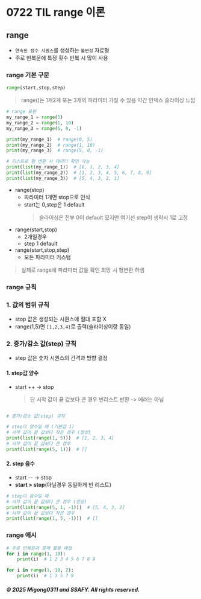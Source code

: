 # 0722 TIL range 이론

## range

- `연속된 정수 시퀀스`를 생성하는 `불변성` 자료형
- 주로 반복문에 특정 횟수 반복 시 많이 사용

### range 기본 구문

```py
range(start,stop,step)
```

> range()는 1개2개 또는 3개의 파라미터 가질 수 있음 약간 인덱스 슬라이싱 느낌

```py
# range 표현
my_range_1 = range(5)
my_range_2 = range(1, 10)
my_range_3 = range(5, 0, -1)

print(my_range_1)  # range(0, 5)
print(my_range_2)  # range(1, 10)
print(my_range_3)  # range(5, 0, -1)

# 리스트로 형 변환 시 데이터 확인 가능
print(list(my_range_1))  # [0, 1, 2, 3, 4]
print(list(my_range_2))  # [1, 2, 3, 4, 5, 6, 7, 8, 9]
print(list(my_range_3))  # [5, 4, 3, 2, 1]
```

- range(stop)
  - 파라미터 1개면 stop으로 인식
  - start는 0,step은 1 default
    > 슬라이싱은 전부 0이 default 였지만 여기선 step이 생략시 1로 고정
- range(start,stop)
  - 2개일경우
  - step 1 default
- range(start,stop,step)
  - 모든 파라미터 커스텀

> 실제로 range에 파라미터 값을 확인 희망 시 형변환 하셈

### range 규칙

### 1. 값의 범위 규칙

- stop 값은 생성되는 시퀀스에 절대 포함 X
- range(1,5)면 `[1,2,3,4]`로 출력(슬라이싱이랑 동일)

### 2. 증가/감소 값(step) 규칙

- step 값은 숫자 시퀀스의 간격과 방향 결정

#### 1. step값 양수

- start ++ -> stop
  > 단 시작 값이 끝 값보다 큰 경우 빈리스트 반환 -> 에러는 아님

```py

# 증가/감소 값(step) 규칙

# step이 양수일 때 (기본값 1)
# 시작 값이 끝 값보다 작은 경우 (정상)
print(list(range(1, 5)))  # [1, 2, 3, 4]
# 시작 값이 끝 값보다 큰 경우
print(list(range(5, 1)))  # []

```

#### 2. step 음수

- start -- -> stop
- **start > stop**(아닐경우 동일하게 빈 리스트)

```py
# step이 음수일 때
# 시작 값이 끝 값보다 큰 경우 (정상)
print(list(range(5, 1, -1)))  # [5, 4, 3, 2]
# 시작 값이 끝 값보다 작은 경우
print(list(range(1, 5, -1)))  # []
```

### range 에시

```py
# 주로 반복문과 함께 활용 예정
for i in range(1, 10):
    print(i)  # 1 2 3 4 5 6 7 8 9

for i in range(1, 10, 2):
    print(i)  # 1 3 5 7 9
```

##### © 2025 Migong0311 and SSAFY. All rights reserved.
